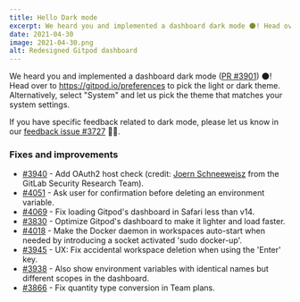 ```yaml
---
title: Hello Dark mode
excerpt: We heard you and implemented a dashboard dark mode 🌑! Head over to https://gitpod.io/preferences to pick the light or dark theme. Alternatively, select "System" and let us pick the theme that matches your system settings.
date: 2021-04-30
image: 2021-04-30.png
alt: Redesigned Gitpod dashboard
---
```


<script>
  import Contributors from "../../components/changelog/contributors.svelte";
</script>

We heard you and implemented a dashboard dark mode ([PR #3901](https://github.com/gitpod-io/gitpod/pull/3901)) 🌑! Head over to https://gitpod.io/preferences to pick the light or dark theme. Alternatively, select "System" and let us pick the theme that matches your system settings.

If you have specific feedback related to dark mode, please let us know in our [feedback issue #3727](https://github.com/gitpod-io/gitpod/issues/4100) 🙏🏻.

### Fixes and improvements

- [#3940](https://github.com/gitpod-io/gitpod/pull/3940) - Add OAuth2 host check (credit: [Joern Schneeweisz](https://gitlab.com/joernchen) from the GitLab Security Research Team).
- [#4051](https://github.com/gitpod-io/gitpod/pull/4051) - Ask user for confirmation before deleting an environment variable.
- [#4069](https://github.com/gitpod-io/gitpod/pull/4069) - Fix loading Gitpod's dashboard in Safari less than v14.
- [#3830](https://github.com/gitpod-io/gitpod/pull/3830) - Optimize Gitpod's dashboard to make it lighter and load faster.
- [#4018](https://github.com/gitpod-io/gitpod/pull/4018) - Make the Docker daemon in workspaces auto-start when needed by introducing a socket activated 'sudo docker-up'.
- [#3945](https://github.com/gitpod-io/gitpod/pull/3945) - UX: Fix accidental workspace deletion when using the 'Enter' key.
- [#3938](https://github.com/gitpod-io/gitpod/pull/3938) - Also show environment variables with identical names but different scopes in the dashboard.
- [#3866](https://github.com/gitpod-io/gitpod/pull/3866) - Fix quantity type conversion in Team plans.

<p><Contributors usernames="jankeromnes,meysholdt,gtsiolis,svenefftinge,filiptronicek,akosyakov,aledbf,Divlo,AlexTugarev,csweichel,apolopena" /></p>
